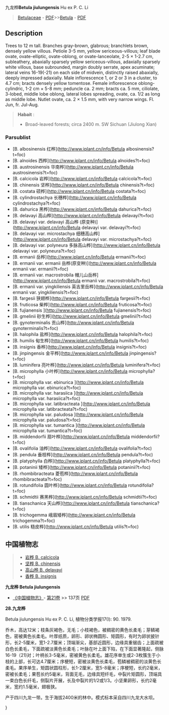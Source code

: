 九龙桦**Betula jiulungensis** Hu ex P. C. Li

> [Betulaceae](http://www.iplant.cn/info/Betulaceae?t=foc) - [PDF](http://www.iplant.cn/foc/pdf/Betulaceae.pdf)>>[Betula](http://www.iplant.cn/info/Betula?t=foc) - [PDF](http://www.iplant.cn/foc/pdf/Betula.pdf)

## Description

Trees to 12 m tall. Branches gray-brown, glabrous; branchlets brown, densely yellow villous. Petiole 3-5 mm, yellow sericeous-villous; leaf blade ovate, ovate-elliptic, ovate-oblong, or ovate-lanceolate, 2-5 ×  1-2.7 cm, subleathery, abaxially sparsely yellow sericeous-villous, adaxially sparsely white villous, base subrounded, margin doubly serrate, apex acuminate; lateral veins 16-19(-21) on each side of midvein, distinctly raised abaxially, deeply impressed adaxially. Male inflorescence 1, or 2 or 3 in a cluster, to 4.7 cm; bracts densely yellow tomentose. Female inflorescence oblong-cylindric, 1-2 cm ×  5-8 mm; peduncle ca. 2 mm; bracts ca. 5 mm, ciliolate, 3-lobed, middle lobe oblong, lateral lobes spreading, ovate, ca. 1/2 as long as middle lobe. Nutlet ovate, ca. 2 ×  1.5 mm, with very narrow wings. Fl. Jun, fr. Jul-Aug.

> **Habait** : 
>*  Broad-leaved forests; circa 2400 m. SW Sichuan (Jiulong Xian)

### Parsublist

* [B.  albosinensis  红桦](http://www.iplant.cn/info/Betula albosinensis?t=foc)
* [B.  alnoides  西桦](http://www.iplant.cn/info/Betula alnoides?t=foc)
* [B.  austrosinensis  华南桦](http://www.iplant.cn/info/Betula austrosinensis?t=foc)
* [B.  calcicola  岩桦](http://www.iplant.cn/info/Betula calcicola?t=foc)
* [B.  chinensis  坚桦](http://www.iplant.cn/info/Betula chinensis?t=foc)
* [B.  costata  硕桦](http://www.iplant.cn/info/Betula costata?t=foc)
* [B.  cylindrostachya  长穗桦](http://www.iplant.cn/info/Betula cylindrostachya?t=foc)
* [B.  dahurica  黑桦](http://www.iplant.cn/info/Betula dahurica?t=foc)
* [B.  delavayi  高山桦](http://www.iplant.cn/info/Betula delavayi?t=foc)
* [B.  delavayi var. delavayi  高山桦 (原变种)](http://www.iplant.cn/info/Betula delavayi var. delavayi?t=foc)
* [B.  delavayi var. microstachya  细穗高山桦](http://www.iplant.cn/info/Betula delavayi var. microstachya?t=foc)
* [B.  delavayi var. polyneura  多脉高山桦](http://www.iplant.cn/info/Betula delavayi var. polyneura?t=foc)
* [B.  ermanii  岳桦](http://www.iplant.cn/info/Betula ermanii?t=foc)
* [B.  ermanii var. ermanii  岳桦(原变种)](http://www.iplant.cn/info/Betula ermanii var. ermanii?t=foc)
* [B.  ermanii var. macrostrobila  帽儿山岳桦](http://www.iplant.cn/info/Betula ermanii var. macrostrobila?t=foc)
* [B.  ermanii var. yingkiliensis  英吉里岳桦](http://www.iplant.cn/info/Betula ermanii var. yingkiliensis?t=foc)
* [B.  fargesii  狭翅桦](http://www.iplant.cn/info/Betula fargesii?t=foc)
* [B.  fruticosa  柴桦](http://www.iplant.cn/info/Betula fruticosa?t=foc)
* [B.  fujianensis  ](http://www.iplant.cn/info/Betula fujianensis?t=foc)
* [B.  gmelinii  砂生桦](http://www.iplant.cn/info/Betula gmelinii?t=foc)
* [B.  gynoterminalis  贡山桦](http://www.iplant.cn/info/Betula gynoterminalis?t=foc)
* [B.  halophila  盐桦](http://www.iplant.cn/info/Betula halophila?t=foc)
* [B.  humilis  甸生桦](http://www.iplant.cn/info/Betula humilis?t=foc)
* [B.  insignis  香桦](http://www.iplant.cn/info/Betula insignis?t=foc)
* [B.  jinpingensis  金平桦](http://www.iplant.cn/info/Betula jinpingensis?t=foc)
* [B.  luminifera  亮叶桦](http://www.iplant.cn/info/Betula luminifera?t=foc)
* [B.  microphylla  小叶桦](http://www.iplant.cn/info/Betula microphylla?t=foc)
* [B.  microphylla var. ebinurica  ](http://www.iplant.cn/info/Betula microphylla var. ebinurica?t=foc)
* [B.  microphylla var. harasiica  ](http://www.iplant.cn/info/Betula microphylla var. harasiica?t=foc)
* [B.  microphylla var. latibracteata  ](http://www.iplant.cn/info/Betula microphylla var. latibracteata?t=foc)
* [B.  microphylla var. paludosa  ](http://www.iplant.cn/info/Betula microphylla var. paludosa?t=foc)
* [B.  microphylla var. tumantica  ](http://www.iplant.cn/info/Betula microphylla var. tumantica?t=foc)
* [B.  middendorfii  扇叶桦](http://www.iplant.cn/info/Betula middendorfii?t=foc)
* [B.  ovalifolia  油桦](http://www.iplant.cn/info/Betula ovalifolia?t=foc)
* [B.  pendula  垂枝桦](http://www.iplant.cn/info/Betula pendula?t=foc)
* [B.  platyphylla  白桦](http://www.iplant.cn/info/Betula platyphylla?t=foc)
* [B.  potaninii  矮桦](http://www.iplant.cn/info/Betula potaninii?t=foc)
* [B.  rhombibracteata  菱苞桦](http://www.iplant.cn/info/Betula rhombibracteata?t=foc)
* [B.  rotundifolia  圆叶桦](http://www.iplant.cn/info/Betula rotundifolia?t=foc)
* [B.  schmidtii  赛黑桦](http://www.iplant.cn/info/Betula schmidtii?t=foc)
* [B.  tianschanica  天山桦](http://www.iplant.cn/info/Betula tianschanica?t=foc)
* [B.  trichogemma  峨眉矮桦](http://www.iplant.cn/info/Betula trichogemma?t=foc)
* [B.  utilis  糙皮桦](http://www.iplant.cn/info/Betula utilis?t=foc)

## 中国植物志

> * [岩桦  B.  calcicola](Betula-calcicola-岩桦.md)
> * [坚桦  B.  chinensis](Betula-chinensis-坚桦.md)
> * [高山桦  B.  delavayi](Betula-delavayi-高山桦.md)
> * [香桦  B.  insignis](Betula-insignis-香桦.md)

**九龙桦 Betula jiulungensis**

* [《中国植物志》](http://www.iplant.cn/frps)- [第21卷](http://www.iplant.cn/frps/vol/21) >> 137页 [PDF](http://www.iplant.cn/frps/pdf/21/137.pdf)

**28.九龙桦**

Betula jiulungensis Hu ex P. C. Li, 植物分类学报17(l): 90. 1979.

乔木，高达12米；枝条灰褐色，无毛；小枝褐色，被稠密的黄色长柔毛；芽鳞褐色，密被黄色长柔毛。叶厚纸质，卵形、卵状椭圆形、矩圆形，有时为卵状披针形，长2-5厘米，宽1-2.7厘米；顶端渐尖，基部近圆形，边缘具重锯齿；上面疏被白色长柔毛，下面疏被淡黄色长柔毛；叶脉在叶上面下陷，在下面显著隆起，侧脉16-19（21)对；叶柄长3-5毫米，密被黄色长柔毛。雄花序单生或2-3枚簇生于小枝的上部，长可达4.7厘米；序梗短，密被淡黄色长柔毛，苞鳞被稠密的淡黄色长柔毛。果序单生，矩圆状圆柱形，长1-2厘米，宽5-8毫米；序梗短，长约2毫米，密被长柔毛；果苞长约5毫米，背面无毛，边缘具短纤毛，中裂片矩圆形，顶端具一束白色长纤毛，侧裂片开展，长及中裂片的1/2或1/3。小坚果卵形，长约2毫米，宽约1.5毫米，翅极狭。

产于四川九龙一带。生于海拔2400米的林中。模式标本采自四川九龙大水坝。

}
